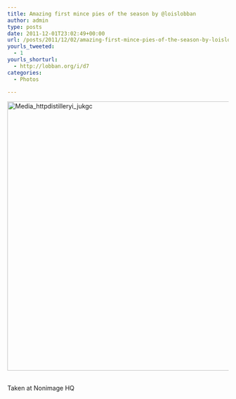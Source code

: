 ```yaml
---
title: Amazing first mince pies of the season by @loislobban
author: admin
type: posts
date: 2011-12-01T23:02:49+00:00
url: /posts/2011/12/02/amazing-first-mince-pies-of-the-season-by-loislobban/
yourls_tweeted:
  - 1
yourls_shorturl:
  - http://lobban.org/i/d7
categories:
  - Photos

---
```

<div class='posterous_autopost'>
  <a href="http://instagr.am/p/W1T66/"></p> 
  
  <div class='p_embed p_image_embed'>
    <a href="http://getfile0.posterous.com/getfile/files.posterous.com/nonimage/wtozgvqmwkpmCjpkjzIFmreifBrqEDDzqdkkwEvDmhakxkodyAgAscqFInnt/media_httpdistilleryi_JukgC.jpg.scaled1000.jpg"><img alt="Media_httpdistilleryi_jukgc" height="612" src="https://getfile0.posterous.com/getfile/files.posterous.com/nonimage/wtozgvqmwkpmCjpkjzIFmreifBrqEDDzqdkkwEvDmhakxkodyAgAscqFInnt/media_httpdistilleryi_JukgC.jpg.scaled1000.jpg" width="612" /></a>
  </div>
  
  <p>
    </a><br />Taken at Nonimage HQ</div>